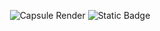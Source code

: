 <div align="center">
  
![Capsule Render](https://capsule-render.vercel.app/api?type=waving&height=200&color=gradient&text=Teste%20Login)
![Static Badge](https://img.shields.io/badge/Ir_para_P%C3%A1gina-Teste_Login-brightgreen?link=https%3A%2F%2Fkaneesell.github.io%2Fteste-login%2F)
</div>
